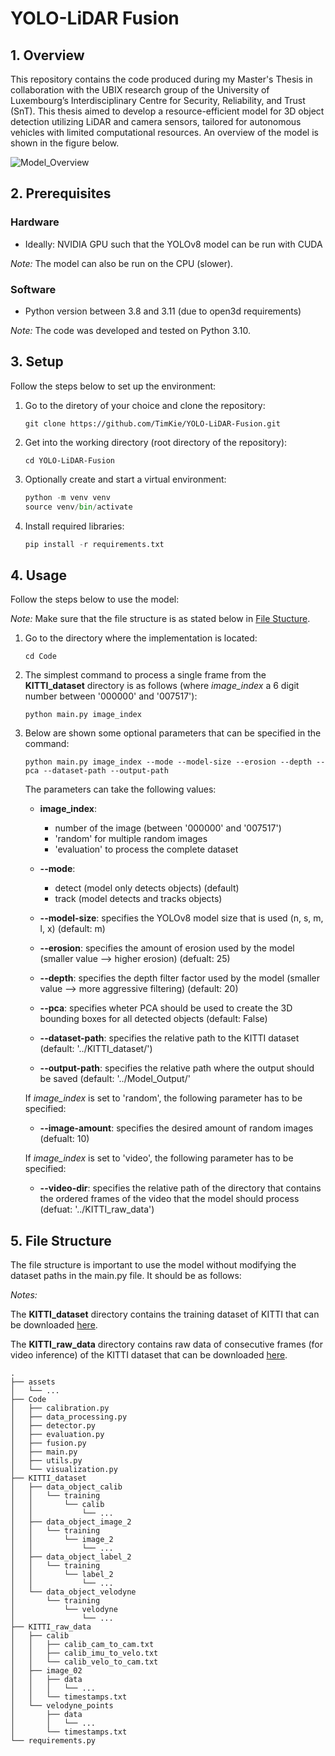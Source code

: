 # YOLO-LiDAR Fusion
## 1. Overview
This repository contains the code produced during my Master's Thesis in collaboration with the UBIX research group of the University of Luxembourg’s Interdisciplinary Centre for Security, Reliability, and Trust (SnT).
This thesis aimed to develop a resource-efficient model for 3D object detection utilizing LiDAR and camera sensors, tailored for autonomous vehicles with limited computational resources. An overview of the model is shown in the figure below.

![Model_Overview](assets/model_overview.svg)

## 2. Prerequisites
### Hardware
- Ideally: NVIDIA GPU such that the YOLOv8 model can be run with CUDA

_Note:_ The model can also be run on the CPU (slower). 

### Software
- Python version between 3.8 and 3.11 (due to open3d requirements)

_Note:_ The code was developed and tested on Python 3.10. 

## 3. Setup
Follow the steps below to set up the environment:

1. Go to the diretory of your choice and clone the repository:

    ```shell
    git clone https://github.com/TimKie/YOLO-LiDAR-Fusion.git
    ```

2. Get into the working directory (root directory of the repository):

    ```shell
    cd YOLO-LiDAR-Fusion
    ```

3. Optionally create and start a virtual environment:

    ```python
    python -m venv venv
    source venv/bin/activate
    ```

4. Install required libraries:

    ```python
    pip install -r requirements.txt
    ```

## 4. Usage
Follow the steps below to use the model:

_Note:_ Make sure that the file structure is as stated below in [File Stucture](#5-file-structure). 

1. Go to the directory where the implementation is located:

   ```shell
   cd Code
   ```

2. The simplest command to process a single frame from the **KITTI_dataset** directory is as follows (where _image_index_ a 6 digit number between '000000' and '007517'):

   ```shell
   python main.py image_index
   ```

3. Below are shown some optional parameters that can be specified in the command:

   ```shell
   python main.py image_index --mode --model-size --erosion --depth --pca --dataset-path --output-path
   ```

   The parameters can take the following values:
   - **image_index**:
      - number of the image (between '000000' and '007517')
      - 'random' for multiple random images
      - 'evaluation' to process the complete dataset
    
   - **--mode**:
      - detect (model only detects objects) (default)
      - track (model detects and tracks objects)
    
   - **--model-size**: specifies the YOLOv8 model size that is used (n, s, m, l, x) (default: m)
     
   - **--erosion**: specifies the amount of erosion used by the model (smaller value --> higher erosion) (defualt: 25)
   
   - **--depth**: specifies the depth filter factor used by the model (smaller value --> more aggressive filtering) (default: 20)
  
   - **--pca**: specifies wheter PCA should be used to create the 3D bounding boxes for all detected objects (default: False)
  
   - **--dataset-path**: specifies the relative path to the KITTI dataset (default: '../KITTI_dataset/')
  
   - **--output-path**: specifies the relative path where the output should be saved (default: '../Model_Output/'

   If _image_index_ is set to 'random', the following parameter has to be specified:
   - **--image-amount**: specifies the desired amount of random images (defualt: 10)
  
   If _image_index_ is set to 'video', the following parameter has to be specified:
   - **--video-dir**: specifies the relative path of the directory that contains the ordered frames of the video that the model should process (defuat: '../KITTI_raw_data')
   

## 5. File Structure
The file structure is important to use the model without modifying the dataset paths in the main.py file. It should be as follows:

_Notes:_ 

The **KITTI_dataset** directory contains the training dataset of KITTI that can be downloaded [here](https://www.cvlibs.net/datasets/kitti/eval_object.php?obj_benchmark=3d).

The **KITTI_raw_data** directory contains raw data of consecutive frames (for video inference) of the KITTI dataset that can be downloaded [here](https://www.cvlibs.net/datasets/kitti/raw_data.php).
   
    .
    ├── assets
    │   └── ...
    ├── Code
    │   ├── calibration.py
    │   ├── data_processing.py
    │   ├── detector.py
    │   ├── evaluation.py
    │   ├── fusion.py
    │   ├── main.py
    │   ├── utils.py
    │   └── visualization.py
    ├── KITTI_dataset
    │   ├── data_object_calib
    │   │   └── training
    │   │       └── calib
    │   │           └── ...
    │   ├── data_object_image_2
    │   │   └── training
    │   │       └── image_2
    │   │           └── ...
    │   ├── data_object_label_2
    │   │   └── training
    │   │       └── label_2
    │   │           └── ...
    │   └── data_object_velodyne
    │       └── training
    │           └── velodyne
    │               └── ...
    ├── KITTI_raw_data
    │   ├── calib
    │   │   ├── calib_cam_to_cam.txt
    │   │   ├── calib_imu_to_velo.txt
    │   │   └── calib_velo_to_cam.txt
    │   ├── image_02
    │   │   ├── data
    │   │   │   └── ...
    │   │   └── timestamps.txt
    │   └── velodyne_points
    │       ├── data
    │       │   └── ...
    │       └── timestamps.txt
    └── requirements.py

